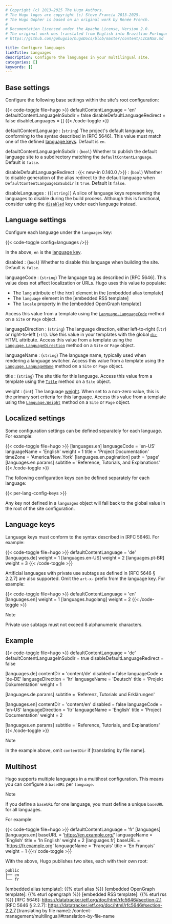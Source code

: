 ```yaml
---
# Copyright (c) 2013–2025 The Hugo Authors.
# The Hugo logos are copyright (c) Steve Francia 2013–2025.
# The Hugo Gopher is based on an original work by Renée French.
#
# Documentation licensed under the Apache License, Version 2.0.
# The original work was translated from English into Brazilian Portuguese.
# https://github.com/gohugoio/hugoDocs/blob/master/content/LICENSE.md

title: Configure languages
linkTitle: Languages
description: Configure the languages in your multilingual site.
categories: []
keywords: []
---
```


## Base settings

Configure the following base settings within the site's root configuration:

{{< code-toggle file=hugo >}}
defaultContentLanguage = 'en'
defaultContentLanguageInSubdir = false
disableDefaultLanguageRedirect = false
disableLanguages = []
{{< /code-toggle >}}

defaultContentLanguage
: (`string`) The project's default language key, conforming to the syntax described in [RFC 5646]. This value must match one of the defined [language keys](#language-keys). Default is `en`.

defaultContentLanguageInSubdir
: (`bool`) Whether to publish the default language site to a subdirectory matching the `defaultContentLanguage`. Default is `false`.

disableDefaultLanguageRedirect
: {{< new-in 0.140.0 />}}
: (`bool`) Whether to disable generation of the alias redirect to the default language when `DefaultContentLanguageInSubdir` is `true`. Default is `false`.

disableLanguages
: (`[]string]`) A slice of language keys representing the languages to disable during the build process. Although this is functional, consider using the [`disabled`](#disabled) key under each language instead.

## Language settings

Configure each language under the `languages` key:

{{< code-toggle config=languages />}}

In the above, `en` is the [language key](#language-keys).

disabled
: (`bool`) Whether to disable this language when building the site. Default is `false`.

languageCode
: (`string`) The language tag as described in [RFC 5646]. This value does not affect localization or URLs. Hugo uses this value to populate:

  - The `lang` attribute of the `html` element in the [embedded alias template]
  - The `language` element in the [embedded RSS template]
  - The `locale` property in the [embedded OpenGraph template]

  Access this value from a template using the [`Language.LanguageCode`] method on a `Site` or `Page` object.

languageDirection
: (`string`) The language direction, either left-to-right (`ltr`) or right-to-left (`rtl`). Use this value in your templates with the global [`dir`] HTML attribute. Access this value from a template using the [`Language.LanguageDirection`] method on a `Site` or `Page` object.

languageName
: (`string`) The language name, typically used when rendering a language switcher. Access this value from a template using the [`Language.LanguageName`] method on a `Site` or `Page` object.

title
: (`string`) The site title for this language. Access this value from a template using the [`Title`] method on a `Site` object.

weight
: (`int`) The language [weight](g). When set to a non-zero value, this is the primary sort criteria for this language. Access this value from a template using the [`Language.Weight`] method on a `Site` or `Page` object.

## Localized settings

Some configuration settings can be defined separately for each language. For example:

{{< code-toggle file=hugo >}}
[languages.en]
languageCode = 'en-US'
languageName = 'English'
weight = 1
title = 'Project Documentation'
timeZone = 'America/New_York'
[languages.en.pagination]
path = 'page'
[languages.en.params]
subtitle = 'Reference, Tutorials, and Explanations'
{{< /code-toggle >}}

The following configuration keys can be defined separately for each language:

{{< per-lang-config-keys >}}

Any key not defined in a `languages` object will fall back to the global value in the root of the site configuration.

## Language keys

Language keys must conform to the syntax described in [RFC 5646]. For example:

{{< code-toggle file=hugo >}}
defaultContentLanguage = 'de'
[languages.de]
  weight = 1
[languages.en-US]
  weight = 2
[languages.pt-BR]
  weight = 3
{{< /code-toggle >}}

Artificial languages with private use subtags as defined in [RFC 5646 § 2.2.7] are also supported. Omit the `art-x-` prefix from the language key. For example:

{{< code-toggle file=hugo >}}
defaultContentLanguage = 'en'
[languages.en]
weight = 1
[languages.hugolang]
weight = 2
{{< /code-toggle >}}

> [!note]
> Private use subtags must not exceed 8 alphanumeric characters.

## Example

{{< code-toggle file=hugo >}}
defaultContentLanguage = 'de'
defaultContentLanguageInSubdir = true
disableDefaultLanguageRedirect = false

[languages.de]
contentDir = 'content/de'
disabled = false
languageCode = 'de-DE'
languageDirection = 'ltr'
languageName = 'Deutsch'
title = 'Projekt Dokumentation'
weight = 1

[languages.de.params]
subtitle = 'Referenz, Tutorials und Erklärungen'

[languages.en]
contentDir = 'content/en'
disabled = false
languageCode = 'en-US'
languageDirection = 'ltr'
languageName = 'English'
title = 'Project Documentation'
weight = 2

[languages.en.params]
subtitle = 'Reference, Tutorials, and Explanations'
{{< /code-toggle >}}

> [!note]
> In the example above, omit `contentDir` if [translating by file name].

## Multihost

Hugo supports multiple languages in a multihost configuration. This means you can configure a `baseURL` per `language`.

> [!note]
> If you define a `baseURL` for one language, you must define a unique `baseURL` for all languages.

For example:

{{< code-toggle file=hugo >}}
defaultContentLanguage = 'fr'
[languages]
  [languages.en]
    baseURL = 'https://en.example.org/'
    languageName = 'English'
    title = 'In English'
    weight = 2
  [languages.fr]
    baseURL = 'https://fr.example.org'
    languageName = 'Français'
    title = 'En Français'
    weight = 1
{{</ code-toggle >}}

With the above, Hugo publishes two sites, each with their own root:

```text
public
├── en
└── fr
```

[`dir`]: https://developer.mozilla.org/en-US/docs/Web/HTML/Global_attributes/dir
[`Language.LanguageCode`]: /methods/site/language/#languagecode
[`Language.LanguageDirection`]: /methods/site/language/#languagedirection
[`Language.LanguageName`]: /methods/site/language/#languagename
[`Language.Weight`]: /methods/site/language/#weight
[`Title`]: /methods/site/title/
[embedded alias template]: {{% eturl alias %}}
[embedded OpenGraph template]: {{% eturl opengraph %}}
[embedded RSS template]: {{% eturl rss %}}
[RFC 5646]: https://datatracker.ietf.org/doc/html/rfc5646#section-2.1
[RFC 5646 § 2.2.7]: https://datatracker.ietf.org/doc/html/rfc5646#section-2.2.7
[translating by file name]: /content-management/multilingual/#translation-by-file-name
